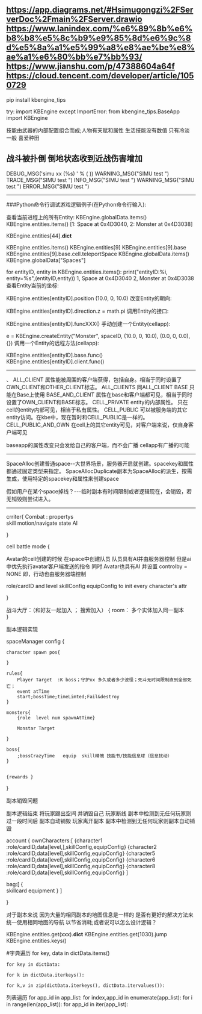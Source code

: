 
https://app.diagrams.net/#Hsimugongzi%2FServerDoc%2Fmain%2FServer.drawio
https://www.lanindex.com/%e6%89%8b%e6%b8%b8%e5%8c%b9%e9%85%8d%e6%9c%8d%e5%8a%a1%e5%99%a8%e8%ae%be%e8%ae%a1%e6%80%bb%e7%bb%93/
https://www.jianshu.com/p/47388604a64f
https://cloud.tencent.com/developer/article/1050729
--------------------------------------------------------------------------

pip install kbengine_tips


try:
    import KBEngine
except ImportError:
    from kbengine_tips.BaseApp import KBEngine


技能由武器的内部配置组合而成;人物有天赋和属性
生活技能没有数值 只有冷淡 一般 喜爱种田

战斗被扑倒 倒地状态收到近战伤害增加
--------------------------------------------------------------------------

DEBUG_MSG('simu  xx (%s) ' % (   ))
WARNING_MSG("SIMU test  ")
TRACE_MSG("SIMU test  ")
INFO_MSG("SIMU test  ")
WARNING_MSG("SIMU test  ")
ERROR_MSG("SIMU test  ")

---------------------------

###Python命令行调试游戏逻辑例子(在Python命令行输入):

查看当前进程上的所有Entity:
KBEngine.globalData.items()
KBEngine.entities.items()
[1: Space at 0x4D3040, 2: Monster at 0x4D3038]

KBEngine.entities[44].__dict__

KBEngine.entities.items()
KBEngine.entities[9]
KBEngine.entities[9].base
KBEngine.entities[9].base.cell.teleportSpace
KBEngine.globalData.items()
KBEngine.globalData["Spaces"]

for entityID, entity in KBEngine.entities.items(): print("entityID:%i, entity=%s",(entityID,entity))
1, Space at 0x4D3040
2, Monster at 0x4D3038
查看Entity当前的坐标:

KBEngine.entities[entityID].position
(10.0, 0, 10.0)
改变Entity的朝向:

KBEngine.entities[entityID].direction.z = math.pi
调用Entity的接口:

KBEngine.entities[entityID].funcXXX()
手动创建一个Entity(cellapp):

e = KBEngine.createEntity("Monster", spaceID, (10.0, 0, 10.0), (0.0, 0, 0.0), {})
调用一个Entity的远程方法(cellapp):

KBEngine.entities[entityID].base.func()
KBEngine.entities[entityID].client.func()

--------------------------------------------------------------------------
、
ALL_CLIENT 属性能被周围的客户端获得，包括自身。相当于同时设置了OWN_CLIENT和OTHER_CLIENT标志。
ALL_CLIENTS 同ALL_CLIENT
BASE 只能在Base上使用
BASE_AND_CLIENT 属性在base和客户端都可见，相当于同时设置了OWN_CLIENT和BASE标志。
CELL_PRIVATE entity的内部属性。 只在cell的entity内部可见，相当于私有属性。
CELL_PUBLIC 可以被服务端的其它entity访问。在kbe中，现在暂时和CELL_PUBLIC是一样的。
CELL_PUBLIC_AND_OWN 在cell上的其它entity可见，对客户端来说，仅自身客户端可见

baseapp的属性改变只会发给自己的客户端，而不会广播
cellapp有广播的可能

--------------------------------------------------------------------------

SpaceAlloc创建普通space--大世界场景，服务器开启就创建。spacekey和属性都通过固定类型来指定。
SpaceAllocDuplicate副本为SpaceAlloc的派生，按需生成，使用特定的spacekey和属性来创建space

假如用户在某个space掉线？---临时副本有时间限制或者逻辑现在，会销毁，若无销毁则尝试进入。

--------------------------------------------------------------------------


crriter{
	Combat : propertys   
	skill
	motion/navigate
	state
	AI

}




cell battle mode
{






Avatar的cell创建的时候 在space中创建队员 队员具有AI并由服务器控制 但是ai中优先执行avatar客户端发送的指令
同时 Avatar也具有AI 并设置 controlby = NONE 即，行动也由服务器端控制



role/cardID  and level skillConfig  equipConfig to init every character's attr


}




战斗大厅：（和好友一起加入   ；  搜索加入）
{
 room：
	多个实体加入同一副本  
}




副本逻辑实现






spaceManager config
{

	character spawn pos{

	}

	rules{
		Player Target  :K boss；守护xx 多久或者多少波怪；死斗无时间限制直到全部死亡；
		event atTime
		start;bossTime;timeLimted;Fail&destroy
	}

	monsters{
		{role  level num spawnAtTime}

		Monstar Target

	}

	boss{
		;bossCrazyTime   equip  skill精魄 技能书/技能信息球（信息扰动）
	}


	{rewards }


}

副本销毁问题

副本逻辑结束 将玩家踢出空间 并销毁自己
玩家断线 副本中检测到无任何玩家则过一段时间后 副本自动销毁
玩家离开副本 副本中检测到无任何玩家则副本自动销毁




account 
{
ownCharacters:[
	{character1 :role/cardID,data[level,],skillConfig,equipConfig}
	{character2 :role/cardID,data[level],skillConfig,equipConfig}
	{character5 :role/cardID,data[level],skillConfig,equipConfig}
	{character6 :role/cardID,data[level],skillConfig,equipConfig}
	{character8 :role/cardID,data[level],skillConfig,equipConfig}
]

bag:[
{	
	skillcard
	equipment
	}
]


}



对于副本来说 因为大量的相同副本的地图信息是一样的 是否有更好的解决方法来统一使用相同地图的导航 以节省消耗;或者说可以怎么设计逻辑？




KBEngine.entities.get(xxx).__dict__
KBEngine.entities.get(1030).jump
KBEngine.entities.keys()


#字典遍历
	for key, data in dictData.items()

	for key in dictData:

	for k in dictData.iterkeys():

	for k,v in zip(dictData.iterkeys(), dictData.itervalues()):


列表遍历
	for app_id in app_list:
	for index,app_id in enumerate(app_list):
	for i in range(len(app_list)):
	for app_id in iter(app_list):